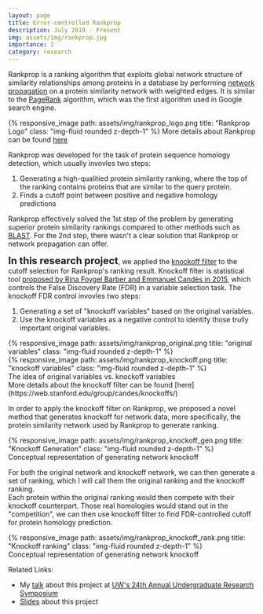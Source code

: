 ```yaml
---
layout: page
title: Error-controlled Rankprop
description: July 2019 - Present
img: assets/img/rankprop.jpg
importance: 1
category: research
---
```


Rankprop is a ranking algorithm that exploits global network structure of similarity relationships among proteins in a database by performing [network propagation](https://www.nature.com/articles/nrg.2017.38) on a protein similarity network with weighted edges. It is similar to the [PageRank](https://en.wikipedia.org/wiki/PageRank) algorithm, which was the first algorithm used in Google search engine. <br/> 

{% responsive_image path: assets/img/rankprop_logo.png title: "Rankprop Logo" class: "img-fluid rounded z-depth-1" %}
More details about Rankprop can be found [here](https://rankprop.gs.washington.edu/) <br/>

Rankprop was developed for the task of protein sequence homology detection, which usually invovles two steps:
1. Generating a high-qualitied protein similarity ranking, where the top of the ranking contains proteins that are similar to the query protein. 
2. Finds a cutoff point between positive and negative homology predictions

Rankprop effectively solved the 1st step of the problem by generating superior protein similarity rankings compared to other methods such as [BLAST](https://blast.ncbi.nlm.nih.gov/Blast.cgi). For the 2nd step, there wasn't a clear solution that Rankprop or network propagation can offer. <br/>

<span style="font-size:20px;"><b>In this research project</b></span>, we applied the [knockoff filter](https://web.stanford.edu/group/candes/knockoffs/) to the cutoff selection for Rankprop's ranking result. Knockoff filter is statistical tool [proposed by Rina Foygel Barber and Emmanuel Candès in 2015](https://candes.su.domains/publications/downloads/FDR_regression.pdf), which controls the False Discovery Rate (FDR) in a variable selection task. 
The knockoff FDR control invovles two steps:
1. Generating a set of "knockoff variables" based on the original variables.
2. Use the knockoff variables as a negative control to identify those trully important original variables.

<div class="row">
    <div class="col-sm mt-3 mt-md-0">
        {% responsive_image path: assets/img/rankprop_original.png title: "original variables" class: "img-fluid rounded z-depth-1" %}
    </div>
    <div class="col-sm mt-3 mt-md-0">
        {% responsive_image path: assets/img/rankprop_knockoff.png title: "knockoff variables" class: "img-fluid rounded z-depth-1" %}
    </div>
</div>
<div class="caption">
    The idea of original variables vs. knockoff variables
</div>
More details about the knockoff filter can be found [here](https://web.stanford.edu/group/candes/knockoffs/) <br/>

In order to apply the knockoff filter on Rankprop, we proposed a novel method that generates knockoff for network data, more specifically, the protein similarity network used by Rankprop to generate ranking.<br/>
<div class="row">
    <div class="col-sm mt-3 mt-md-0">
        {% responsive_image path: assets/img/rankprop_knockoff_gen.png title: "Knockoff Generation" class: "img-fluid rounded z-depth-1" %}
    </div>
</div>
<div class="caption">
    Conceptual representation of generating network knockoff
</div>

For both the original network and knockoff network, we can then generate a set of ranking, which I will call them the original ranking and the knockoff ranking. <br/>
Each protein within the original ranking would then compete with their knockoff counterpart. Those real homologies would stand out in the "competition", we can then use knockoff filter to find FDR-controlled cutoff for protein homology prediction.
<div class="row">
    <div class="col-sm mt-3 mt-md-0">
        {% responsive_image path: assets/img/rankprop_knockoff_rank.png title: "Knockoff ranking" class: "img-fluid rounded z-depth-1" %}
    </div>
</div>
<div class="caption">
    Conceptual representation of generating network knockoff
</div>


Related Links:
- My [talk](https://www.youtube.com/watch?v=dZ4pvAE1OHg&t=1s) about this project at [UW's 24th Annual Undergraduate Research Symposium](https://www.washington.edu/undergradresearch/symposium/)
- <a href="../../assets/pdf/fdr_rankprop_slides.pdf" target="_blank">Slides</a> about this project